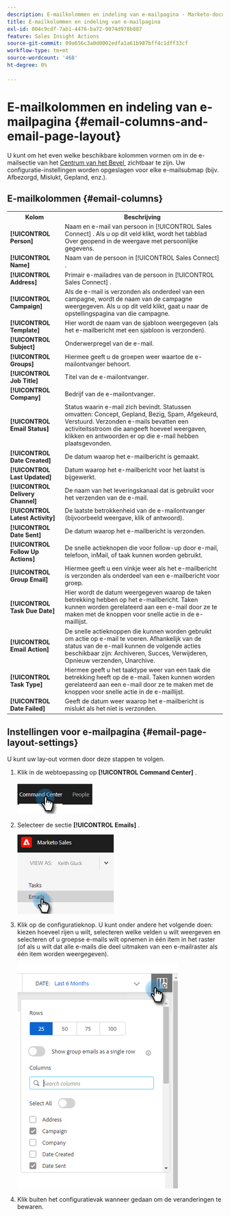 ```yaml
---
description: E-mailkolommen en indeling van e-mailpagina - Marketo-documenten - Productdocumentatie
title: E-mailkolommen en indeling van e-mailpagina
exl-id: 004c9cdf-7ab1-4476-ba72-9074d978b887
feature: Sales Insight Actions
source-git-commit: 09a656c3a0d0002edfa1a61b987bff4c1dff33cf
workflow-type: tm+mt
source-wordcount: '468'
ht-degree: 0%

---
```


# E-mailkolommen en indeling van e-mailpagina {#email-columns-and-email-page-layout}

U kunt om het even welke beschikbare kolommen vormen om in de e-mailsectie van het [&#x200B; Centrum van het Bevel &#x200B;](/help/marketo/product-docs/marketo-sales-insight/actions/email/command-center/command-center-overview.md) zichtbaar te zijn. Uw configuratie-instellingen worden opgeslagen voor elke e-mailsubmap (bijv. Afbezorgd, Mislukt, Gepland, enz.).

## E-mailkolommen {#email-columns}

<table>
 <colgroup>
  <col>
  <col>
 </colgroup>
 <tbody>
  <tr>
   <th>Kolom</th>
   <th>Beschrijving</th>
  </tr>
  <tr>
   <td><strong>[!UICONTROL Person]</td>
   <td>Naam en e-mail van persoon in [!UICONTROL Sales Connect] . Als u op dit veld klikt, wordt het tabblad Over geopend in de weergave met persoonlijke gegevens.</td>
  </tr>
  <tr>
   <td><strong>[!UICONTROL Name]</td>
   <td>Naam van de persoon in [!UICONTROL Sales Connect] .</td>
  </tr>
  <tr>
   <td><strong>[!UICONTROL Address]</td>
   <td>Primair e-mailadres van de persoon in [!UICONTROL Sales Connect] .</td>
  </tr>
  <tr>
   <td><strong>[!UICONTROL Campaign]</td>
   <td>Als de e-mail is verzonden als onderdeel van een campagne, wordt de naam van de campagne weergegeven. Als u op dit veld klikt, gaat u naar de opstellingspagina van die campagne.</td>
  </tr>
  <tr>
   <td><strong>[!UICONTROL Template]</td>
   <td>Hier wordt de naam van de sjabloon weergegeven (als het e-mailbericht met een sjabloon is verzonden).</td>
  </tr>
  <tr>
   <td><strong>[!UICONTROL Subject]</td>
   <td>Onderwerpregel van de e-mail.</td>
  </tr>
  <tr>
   <td><strong>[!UICONTROL Groups]</td>
   <td>Hiermee geeft u de groepen weer waartoe de e-mailontvanger behoort.</td>
  </tr>
  <tr>
   <td><strong>[!UICONTROL Job Title]</td>
   <td>Titel van de e-mailontvanger.</td>
  </tr>
  <tr>
   <td><strong>[!UICONTROL Company]</td>
   <td>Bedrijf van de e-mailontvanger.</td>
  </tr>
  <tr>
   <td><strong>[!UICONTROL Email Status]</td>
   <td>Status waarin e-mail zich bevindt. Statussen omvatten: Concept, Gepland, Bezig, Spam, Afgekeurd, Verstuurd. Verzonden e-mails bevatten een activiteitsstroom die aangeeft hoeveel weergaven, klikken en antwoorden er op die e-mail hebben plaatsgevonden.</td>
  </tr>
  <tr>
   <td><strong>[!UICONTROL Date Created]</td>
   <td>De datum waarop het e-mailbericht is gemaakt.</td>
  </tr>
  <tr>
   <td><strong>[!UICONTROL Last Updated]</td>
   <td>Datum waarop het e-mailbericht voor het laatst is bijgewerkt.</td>
  </tr>
  <tr>
   <td><strong>[!UICONTROL Delivery Channel]</td>
   <td>De naam van het leveringskanaal dat is gebruikt voor het verzenden van de e-mail.</td>
  </tr>
  <tr>
   <td><strong>[!UICONTROL Latest Activity]</td>
   <td>De laatste betrokkenheid van de e-mailontvanger (bijvoorbeeld weergave, klik of antwoord).</td>
  </tr>
  <tr>
   <td><strong>[!UICONTROL Date Sent]</td>
   <td>De datum waarop het e-mailbericht is verzonden.</td>
  </tr>
  <tr>
   <td><strong>[!UICONTROL Follow Up Actions]</td>
   <td>De snelle actieknopen die voor follow-up door e-mail, telefoon, inMail, of taak kunnen worden gebruikt.</td>
  </tr>
  <tr>
   <td><strong>[!UICONTROL Group Email]</td>
   <td>Hiermee geeft u een vinkje weer als het e-mailbericht is verzonden als onderdeel van een e-mailbericht voor groep.</td>
  </tr>
  <tr>
   <td><strong>[!UICONTROL Task Due Date]</td>
   <td>Hier wordt de datum weergegeven waarop de taken betrekking hebben op het e-mailbericht. Taken kunnen worden gerelateerd aan een e-mail door ze te maken met de knoppen voor snelle actie in de e-maillijst.</td>
  </tr>
  <tr>
   <td><strong>[!UICONTROL Email Action]</td>
   <td>De snelle actieknoppen die kunnen worden gebruikt om actie op e-mail te voeren. Afhankelijk van de status van de e-mail kunnen de volgende acties beschikbaar zijn: Archiveren, Succes, Verwijderen, Opnieuw verzenden, Unarchive.</td>
  </tr>
  <tr>
   <td><strong>[!UICONTROL Task Type]</td>
   <td>Hiermee geeft u het taaktype weer van een taak die betrekking heeft op de e-mail. Taken kunnen worden gerelateerd aan een e-mail door ze te maken met de knoppen voor snelle actie in de e-maillijst.</td>
  </tr>
  <tr>
   <td><strong>[!UICONTROL Date Failed]</td>
   <td>Geeft de datum weer waarop het e-mailbericht is mislukt als het niet is verzonden.</td>
  </tr>
 </tbody>
</table>

## Instellingen voor e-mailpagina {#email-page-layout-settings}

U kunt uw lay-out vormen door deze stappen te volgen.

1. Klik in de webtoepassing op **[!UICONTROL Command Center]** .

   ![](assets/email-columns-and-email-page-layout-1.png)

1. Selecteer de sectie **[!UICONTROL Emails]** .

   ![](assets/email-columns-and-email-page-layout-2.png)

1. Klik op de configuratieknop. U kunt onder andere het volgende doen: kiezen hoeveel rijen u wilt, selecteren welke velden u wilt weergeven en selecteren of u groepse e-mails wilt opnemen in één item in het raster (of als u wilt dat alle e-mails die deel uitmaken van een e-mailraster als één item worden weergegeven).

   ![](assets/email-columns-and-email-page-layout-3.png)

1. Klik buiten het configuratievak wanneer gedaan om de veranderingen te bewaren.
